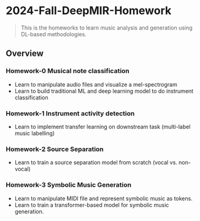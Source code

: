 # 2024-Fall-DeepMIR-Homework
> This is the homeworks to learn music analysis and generation using DL-based methodologies.

## Overview
### Homework-0 Musical note classification
- Learn to manipulate audio files and visualize a mel-spectrogram
- Learn to build traditional ML and deep learning model to do instrument classification

### Homework-1 Instrument activity detection
- Learn to implement transfer learning on downstream task (multi-label music labelling)

### Homework-2 Source Separation
- Learn to train a source separation model from scratch (vocal vs. non-vocal)

### Homework-3 Symbolic Music Generation
- Learn to manipulate MIDI file and represent symbolic music as tokens.
- Learn to train a transformer-based model for symbolic music generation.
